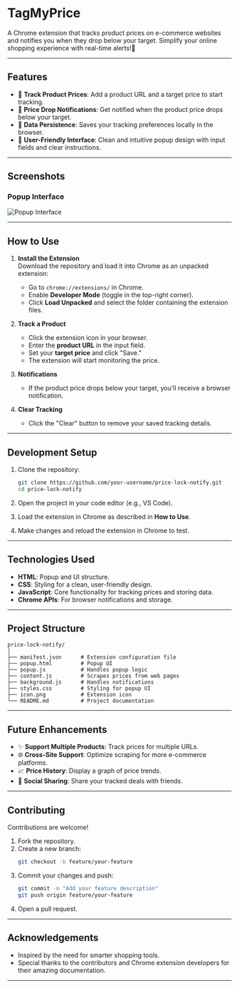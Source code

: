 # TagMyPrice
A Chrome extension that tracks product prices on e-commerce websites and notifies you when they drop below your target. Simplify your online shopping experience with real-time alerts!🚀

---

## **Features**
- 🛒 **Track Product Prices**: Add a product URL and a target price to start tracking.
- 🔔 **Price Drop Notifications**: Get notified when the product price drops below your target.
- 💾 **Data Persistence**: Saves your tracking preferences locally in the browser.
- 🎨 **User-Friendly Interface**: Clean and intuitive popup design with input fields and clear instructions.

---

## **Screenshots**
### **Popup Interface**
![Popup Interface](screenshots/tagmyprice_SS.png)

---

## **How to Use**
1. **Install the Extension**  
   Download the repository and load it into Chrome as an unpacked extension:
   - Go to `chrome://extensions/` in Chrome.
   - Enable **Developer Mode** (toggle in the top-right corner).
   - Click **Load Unpacked** and select the folder containing the extension files.

2. **Track a Product**  
   - Click the extension icon in your browser.
   - Enter the **product URL** in the input field.
   - Set your **target price** and click "Save."
   - The extension will start monitoring the price.

3. **Notifications**  
   - If the product price drops below your target, you'll receive a browser notification.

4. **Clear Tracking**  
   - Click the "Clear" button to remove your saved tracking details.

---

## **Development Setup**

1. Clone the repository:
   ```bash
   git clone https://github.com/your-username/price-lock-notify.git
   cd price-lock-notify
   ```

2. Open the project in your code editor (e.g., VS Code).

3. Load the extension in Chrome as described in **How to Use**.

4. Make changes and reload the extension in Chrome to test.

---

## **Technologies Used**
- **HTML**: Popup and UI structure.
- **CSS**: Styling for a clean, user-friendly design.
- **JavaScript**: Core functionality for tracking prices and storing data.
- **Chrome APIs**: For browser notifications and storage.

---

## **Project Structure**
```
price-lock-notify/
│
├── manifest.json      # Extension configuration file
├── popup.html         # Popup UI
├── popup.js           # Handles popup logic
├── content.js         # Scrapes prices from web pages
├── background.js      # Handles notifications
├── styles.css         # Styling for popup UI
├── icon.png           # Extension icon
└── README.md          # Project documentation
```

---

## **Future Enhancements**
- ✨ **Support Multiple Products**: Track prices for multiple URLs.
- 🌐 **Cross-Site Support**: Optimize scraping for more e-commerce platforms.
- 📈 **Price History**: Display a graph of price trends.
- 🔗 **Social Sharing**: Share your tracked deals with friends.

---

## **Contributing**
Contributions are welcome!  
1. Fork the repository.
2. Create a new branch:
   ```bash
   git checkout -b feature/your-feature
   ```
3. Commit your changes and push:
   ```bash
   git commit -m "Add your feature description"
   git push origin feature/your-feature
   ```
4. Open a pull request.

---

## **Acknowledgements**
- Inspired by the need for smarter shopping tools.
- Special thanks to the contributors and Chrome extension developers for their amazing documentation.

---

